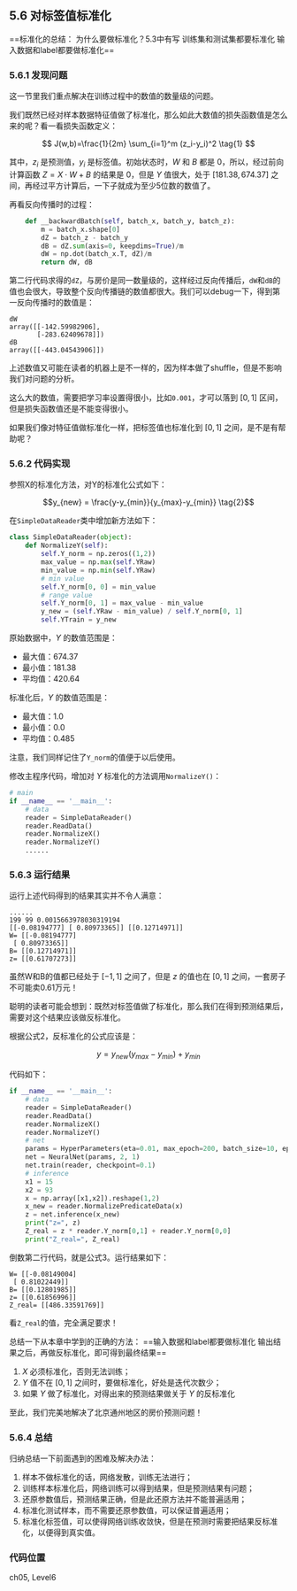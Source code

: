 <!--Copyright © Microsoft Corporation. All rights reserved.
  适用于[License](https://github.com/Microsoft/ai-edu/blob/master/LICENSE.md)版权许可-->

## 5.6 对标签值标准化
==标准化的总结：
为什么要做标准化？5.3中有写
训练集和测试集都要标准化
输入数据和label都要做标准化==

### 5.6.1 发现问题

这一节里我们重点解决在训练过程中的数值的数量级的问题。

我们既然已经对样本数据特征值做了标准化，那么如此大数值的损失函数值是怎么来的呢？看一看损失函数定义：

$$
J(w,b)=\frac{1}{2m} \sum_{i=1}^m (z_i-y_i)^2 \tag{1}
$$

其中，$z_i$ 是预测值，$y_i$ 是标签值。初始状态时，$W$ 和 $B$ 都是 $0$，所以，经过前向计算函数 $Z=X \cdot W+B$ 的结果是 $0$，但是 $Y$ 值很大，处于 $[181.38, 674.37]$ 之间，再经过平方计算后，一下子就成为至少5位数的数值了。

再看反向传播时的过程：

```Python
    def __backwardBatch(self, batch_x, batch_y, batch_z):
        m = batch_x.shape[0]
        dZ = batch_z - batch_y
        dB = dZ.sum(axis=0, keepdims=True)/m
        dW = np.dot(batch_x.T, dZ)/m
        return dW, dB
```
第二行代码求得的`dZ`，与房价是同一数量级的，这样经过反向传播后，`dW`和`dB`的值也会很大，导致整个反向传播链的数值都很大。我们可以debug一下，得到第一反向传播时的数值是：
```
dW
array([[-142.59982906],
       [-283.62409678]])
dB
array([[-443.04543906]])
```
上述数值又可能在读者的机器上是不一样的，因为样本做了shuffle，但是不影响我们对问题的分析。

这么大的数值，需要把学习率设置得很小，比如`0.001`，才可以落到 $[0,1]$ 区间，但是损失函数值还是不能变得很小。

如果我们像对特征值做标准化一样，把标签值也标准化到 $[0,1]$ 之间，是不是有帮助呢？

### 5.6.2 代码实现

参照X的标准化方法，对Y的标准化公式如下：

$$y_{new} = \frac{y-y_{min}}{y_{max}-y_{min}} \tag{2}$$

在`SimpleDataReader`类中增加新方法如下：

```Python
class SimpleDataReader(object):
    def NormalizeY(self):
        self.Y_norm = np.zeros((1,2))
        max_value = np.max(self.YRaw)
        min_value = np.min(self.YRaw)
        # min value
        self.Y_norm[0, 0] = min_value 
        # range value
        self.Y_norm[0, 1] = max_value - min_value 
        y_new = (self.YRaw - min_value) / self.Y_norm[0, 1]
        self.YTrain = y_new
```

原始数据中，$Y$ 的数值范围是：

  - 最大值：674.37
  - 最小值：181.38
  - 平均值：420.64

标准化后，$Y$ 的数值范围是：
  - 最大值：1.0
  - 最小值：0.0
  - 平均值：0.485

注意，我们同样记住了`Y_norm`的值便于以后使用。

修改主程序代码，增加对 $Y$ 标准化的方法调用`NormalizeY()`：

```Python
# main
if __name__ == '__main__':
    # data
    reader = SimpleDataReader()
    reader.ReadData()
    reader.NormalizeX()
    reader.NormalizeY()
    ......
```

### 5.6.3 运行结果

运行上述代码得到的结果其实并不令人满意：

```
......
199 99 0.0015663978030319194 
[[-0.08194777] [ 0.80973365]] [[0.12714971]]
W= [[-0.08194777]
 [ 0.80973365]]
B= [[0.12714971]]
z= [[0.61707273]]
```

虽然W和B的值都已经处于 $[-1,1]$ 之间了，但是 $z$ 的值也在 $[0,1]$ 之间，一套房子不可能卖0.61万元！

聪明的读者可能会想到：既然对标签值做了标准化，那么我们在得到预测结果后，需要对这个结果应该做反标准化。

根据公式2，反标准化的公式应该是：

$$y = y_{new}(y_{max}-y_{min})+y_{min} \tag{3}$$

代码如下：

```Python
if __name__ == '__main__':
    # data
    reader = SimpleDataReader()
    reader.ReadData()
    reader.NormalizeX()
    reader.NormalizeY()
    # net
    params = HyperParameters(eta=0.01, max_epoch=200, batch_size=10, eps=1e-5)
    net = NeuralNet(params, 2, 1)
    net.train(reader, checkpoint=0.1)
    # inference
    x1 = 15
    x2 = 93
    x = np.array([x1,x2]).reshape(1,2)
    x_new = reader.NormalizePredicateData(x)
    z = net.inference(x_new)
    print("z=", z)
    Z_real = z * reader.Y_norm[0,1] + reader.Y_norm[0,0]
    print("Z_real=", Z_real)
```

倒数第二行代码，就是公式3。运行结果如下：

```
W= [[-0.08149004]
 [ 0.81022449]]
B= [[0.12801985]]
z= [[0.61856996]]
Z_real= [[486.33591769]]
```

看`Z_real`的值，完全满足要求！

总结一下从本章中学到的正确的方法：
==输入数据和label都要做标准化
输出结果之后，再做反标准化，即可得到最终结果==

1. $X$ 必须标准化，否则无法训练；
2. $Y$ 值不在 $[0,1]$ 之间时，要做标准化，好处是迭代次数少；
3. 如果 $Y$ 做了标准化，对得出来的预测结果做关于 $Y$ 的反标准化

至此，我们完美地解决了北京通州地区的房价预测问题！

### 5.6.4 总结

归纳总结一下前面遇到的困难及解决办法：

1. 样本不做标准化的话，网络发散，训练无法进行；
2. 训练样本标准化后，网络训练可以得到结果，但是预测结果有问题；
3. 还原参数值后，预测结果正确，但是此还原方法并不能普遍适用；
4. 标准化测试样本，而不需要还原参数值，可以保证普遍适用；
5. 标准化标签值，可以使得网络训练收敛快，但是在预测时需要把结果反标准化，以便得到真实值。

### 代码位置

ch05, Level6
